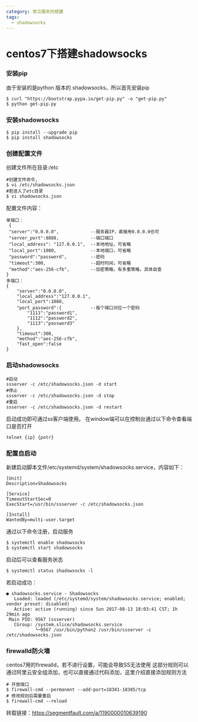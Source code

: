 ```yaml
---
category: 常见服务的搭建
tags:
  - shadowsocks
---
```


# centos7下搭建shadowsocks

### 安装pip

由于安装的是python 版本的 shadowsocks，所以首先安装pip

```
$ curl "https://bootstrap.pypa.io/get-pip.py" -o "get-pip.py"
$ python get-pip.py
```

### 安装shadowsocks

```
$ pip install --upgrade pip
$ pip install shadowsocks
```

### 创建配置文件

创建文件所在目录:/etc

```
#创建文件命令,
$ vi /etc/shadowsocks.json
#若进入了etc目录
$ vi shadowsocks.json
```

配置文件内容：

```
单端口：
 {
 "server":"0.0.0.0",            --服务器IP，直接用0.0.0.0也可
 "server_port":8888,            --端口端口
 "local_address": "127.0.0.1",  --本地地址，可省略
 "local_port":1080,             --本地端口，可省略
 "password":"password",         --密码
 "timeout":300,                 --超时时间，可省略
 "method":"aes-256-cfb",        --加密策略，有多重策略，具体自查
}
多端口：
{
    "server":"0.0.0.0",
    "local_address":"127.0.0.1",
    "local_port":1080,
    "port_password":{           --每个端口对应一个密码
        "1111":"password1",
        "1112":"password2",
        "1113":"password3"
    },
    "timeout":300,
    "method":"aes-256-cfb",
    "fast_open":false
}
```

### 启动shadowsocks

```
#启动
ssserver -c /etc/shadowsocks.json -d start
#停止
ssserver -c /etc/shadowsocks.json -d stop
#重启
ssserver -c /etc/shadowsocks.json -d restart
```

启动成功即可通过ss客户端使用。
在window端可以在控制台通过以下命令查看端口是否打开

```
telnet {ip} {potr}
```

### 配置自启动

新建启动脚本文件/etc/systemd/system/shadowsocks.service，内容如下：

```
[Unit]
Description=Shadowsocks

[Service]
TimeoutStartSec=0
ExecStart=/usr/bin/ssserver -c /etc/shadowsocks.json

[Install]
WantedBy=multi-user.target
```

通过以下命令注册，启动服务

```
$ systemctl enable shadowsocks
$ systemctl start shadowsocks
```

启动后可以查看服务状态

```
$ systemctl status shadowsocks -l
```

若启动成功：

```
● shadowsocks.service - Shadowsocks
   Loaded: loaded (/etc/systemd/system/shadowsocks.service; enabled; vendor preset: disabled)
   Active: active (running) since Sun 2017-08-13 18:03:41 CST; 1h 29min ago
 Main PID: 9567 (ssserver)
   CGroup: /system.slice/shadowsocks.service
           └─9567 /usr/bin/python2 /usr/bin/ssserver -c /etc/shadowsocks.json
```

### firewalld防火墙

centos7用的firewalld，若不进行设置，可能会导致SS无法使用
这部分规则可以通过阿里云安全组添加，也可以直接通过代码添加，这里介绍直接添加规则方法

```
# 开放端口
$ firewall-cmd --permanent --add-port=18381-18385/tcp 
# 修改规则后需要重启
$ firewall-cmd --reload 
```

转载链接：https://segmentfault.com/a/1190000010639190